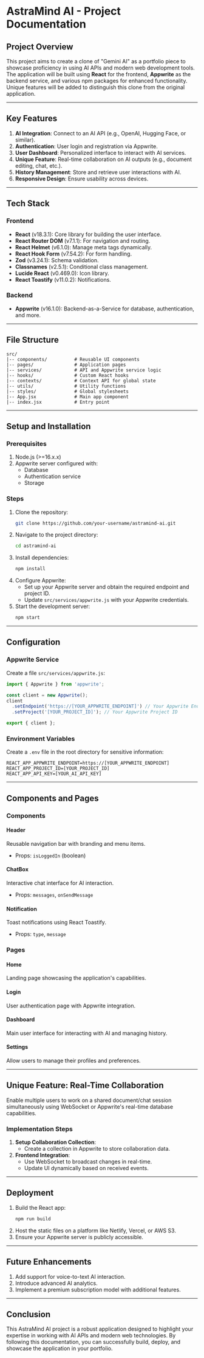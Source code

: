 # AstraMind AI - Project Documentation

## Project Overview
This project aims to create a clone of "Gemini AI" as a portfolio piece to showcase proficiency in using AI APIs and modern web development tools. The application will be built using **React** for the frontend, **Appwrite** as the backend service, and various npm packages for enhanced functionality. Unique features will be added to distinguish this clone from the original application.

---

## Key Features
1. **AI Integration**: Connect to an AI API (e.g., OpenAI, Hugging Face, or similar).
2. **Authentication**: User login and registration via Appwrite.
3. **User Dashboard**: Personalized interface to interact with AI services.
4. **Unique Feature**: Real-time collaboration on AI outputs (e.g., document editing, chat, etc.).
5. **History Management**: Store and retrieve user interactions with AI.
6. **Responsive Design**: Ensure usability across devices.

---

## Tech Stack
### Frontend
- **React** (v18.3.1): Core library for building the user interface.
- **React Router DOM** (v7.1.1): For navigation and routing.
- **React Helmet** (v6.1.0): Manage meta tags dynamically.
- **React Hook Form** (v7.54.2): For form handling.
- **Zod** (v3.24.1): Schema validation.
- **Classnames** (v2.5.1): Conditional class management.
- **Lucide React** (v0.469.0): Icon library.
- **React Toastify** (v11.0.2): Notifications.

### Backend
- **Appwrite** (v16.1.0): Backend-as-a-Service for database, authentication, and more.

---

## File Structure
```
src/
|-- components/          # Reusable UI components
|-- pages/               # Application pages
|-- services/            # API and Appwrite service logic
|-- hooks/               # Custom React hooks
|-- contexts/            # Context API for global state
|-- utils/               # Utility functions
|-- styles/              # Global stylesheets
|-- App.jsx              # Main app component
|-- index.jsx            # Entry point
```

---

## Setup and Installation
### Prerequisites
1. Node.js (>=16.x.x)
2. Appwrite server configured with:
   - Database
   - Authentication service
   - Storage

### Steps
1. Clone the repository:
   ```bash
   git clone https://github.com/your-username/astramind-ai.git
   ```
2. Navigate to the project directory:
   ```bash
   cd astramind-ai
   ```
3. Install dependencies:
   ```bash
   npm install
   ```
4. Configure Appwrite:
   - Set up your Appwrite server and obtain the required endpoint and project ID.
   - Update `src/services/appwrite.js` with your Appwrite credentials.
5. Start the development server:
   ```bash
   npm start
   ```

---

## Configuration
### Appwrite Service
Create a file `src/services/appwrite.js`:
```javascript
import { Appwrite } from 'appwrite';

const client = new Appwrite();
client
  .setEndpoint('https://[YOUR_APPWRITE_ENDPOINT]') // Your Appwrite Endpoint
  .setProject('[YOUR_PROJECT_ID]'); // Your Appwrite Project ID

export { client };
```

### Environment Variables
Create a `.env` file in the root directory for sensitive information:
```
REACT_APP_APPWRITE_ENDPOINT=https://[YOUR_APPWRITE_ENDPOINT]
REACT_APP_PROJECT_ID=[YOUR_PROJECT_ID]
REACT_APP_API_KEY=[YOUR_AI_API_KEY]
```

---

## Components and Pages
### Components
#### Header
Reusable navigation bar with branding and menu items.
- Props: `isLoggedIn` (boolean)

#### ChatBox
Interactive chat interface for AI interaction.
- Props: `messages`, `onSendMessage`

#### Notification
Toast notifications using React Toastify.
- Props: `type`, `message`

### Pages
#### Home
Landing page showcasing the application's capabilities.

#### Login
User authentication page with Appwrite integration.

#### Dashboard
Main user interface for interacting with AI and managing history.

#### Settings
Allow users to manage their profiles and preferences.

---

## Unique Feature: Real-Time Collaboration
Enable multiple users to work on a shared document/chat session simultaneously using WebSocket or Appwrite's real-time database capabilities.

### Implementation Steps
1. **Setup Collaboration Collection**:
   - Create a collection in Appwrite to store collaboration data.
2. **Frontend Integration**:
   - Use WebSocket to broadcast changes in real-time.
   - Update UI dynamically based on received events.

---

## Deployment
1. Build the React app:
   ```bash
   npm run build
   ```
2. Host the static files on a platform like Netlify, Vercel, or AWS S3.
3. Ensure your Appwrite server is publicly accessible.

---

## Future Enhancements
1. Add support for voice-to-text AI interaction.
2. Introduce advanced AI analytics.
3. Implement a premium subscription model with additional features.

---

## Conclusion
This AstraMind AI project is a robust application designed to highlight your expertise in working with AI APIs and modern web technologies. By following this documentation, you can successfully build, deploy, and showcase the application in your portfolio.
